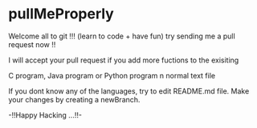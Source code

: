 # pullMeProperly


Welcome all to git !!!
(learn to code + have fun) 
try sending me a pull request now !!

I will accept your pull request if you add more fuctions to the exisiting 


  C program,
  Java program or 
  Python   program
  n normal   text file
  
If you dont know any of the languages, try to edit README.md file.
Make your changes by creating a newBranch.

-!!Happy Hacking ...!!-
